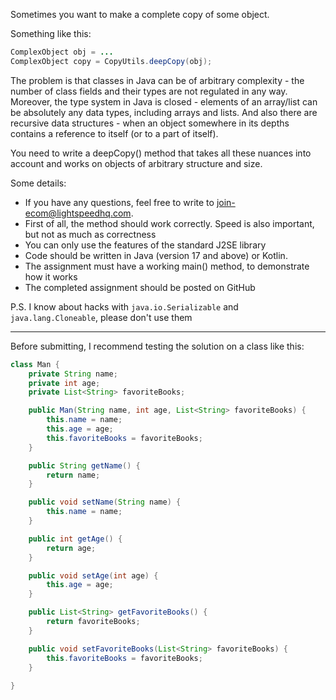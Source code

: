Sometimes you want to make a complete copy of some object.

Something like this:

```java
ComplexObject obj = ...
ComplexObject copy = CopyUtils.deepCopy(obj);
```

The problem is that classes in Java can be of arbitrary complexity - the number of class fields and their types are not regulated in any way.
Moreover, the type system in Java is closed - elements of an array/list can be absolutely any data types, including arrays and lists.
And also there are recursive data structures - when an object somewhere in its depths contains a reference to itself (or to a part of itself).

You need to write a deepCopy() method that takes all these nuances into account and works on objects of arbitrary structure and size.

Some details:
- If you have any questions, feel free to write to join-ecom@lightspeedhq.com.
- First of all, the method should work correctly. Speed is also important, but not as much as correctness
- You can only use the features of the standard J2SE library
- Code should be written in Java (version 17 and above) or Kotlin.
- The assignment must have a working main() method, to demonstrate how it works
- The completed assignment should be posted on GitHub

P.S. I know about hacks with `java.io.Serializable` and `java.lang.Cloneable`, please don't use them

---
Before submitting, I recommend testing the solution on a class like this:
```java
class Man {
	private String name;
	private int age;
	private List<String> favoriteBooks;

	public Man(String name, int age, List<String> favoriteBooks) {
		this.name = name;
		this.age = age;
		this.favoriteBooks = favoriteBooks;
	}

	public String getName() {
		return name;
	}

	public void setName(String name) {
		this.name = name;
	}

	public int getAge() {
		return age;
	}

	public void setAge(int age) {
		this.age = age;
	}

	public List<String> getFavoriteBooks() {
		return favoriteBooks;
	}

	public void setFavoriteBooks(List<String> favoriteBooks) {
		this.favoriteBooks = favoriteBooks;
	}
	
}
```

